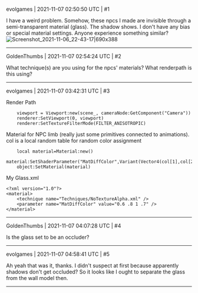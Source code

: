 evolgames | 2021-11-07 02:50:50 UTC | #1

I have a weird problem. Somehow, these npcs I made are invisible through a semi-transparent material (glass). The shadow shows. I don't have any bias or special material settings. Anyone experience something similar?
![Screenshot_2021-11-06_22-43-17|690x388](upload://8UZFfC7vl0McFouA4BCAqwZYIv7.png)

-------------------------

GoldenThumbs | 2021-11-07 02:54:24 UTC | #2

What technique(s) are you using for the npcs' materials? What renderpath is this using?

-------------------------

evolgames | 2021-11-07 03:42:31 UTC | #3

Render Path
```
	viewport = Viewport:new(scene_, cameraNode:GetComponent("Camera"))
	renderer:SetViewport(0, viewport)
	renderer:SetTextureFilterMode(FILTER_ANISOTROPIC)
```
Material for NPC limb (really just some primitives connected to animations). col is a local random table for random color assignment
```
	local material=Material:new()
	material:SetShaderParameter("MatDiffColor",Variant(Vector4(col[1],col[2],col[3],1)))
    object:SetMaterial(material)
```

My Glass.xml
```
<?xml version="1.0"?>
<material>
	<technique name="Techniques/NoTextureAlpha.xml" />
	<parameter name="MatDiffColor" value="0.6 .8 1 .7" />
</material>
```

-------------------------

GoldenThumbs | 2021-11-07 04:07:28 UTC | #4

Is the glass set to be an occluder?

-------------------------

evolgames | 2021-11-07 04:58:41 UTC | #5

Ah yeah that was it, thanks. I didn't suspect at first because apparently shadows don't get occluded? So it looks like I ought to separate the glass from the wall model then.

-------------------------

